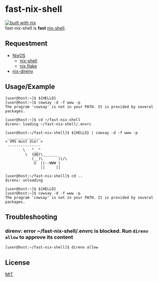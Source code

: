 # fast-nix-shell
[![built with nix](https://builtwithnix.org/badge.svg)](https://builtwithnix.org)  
fast-nix-shell is **fast** [nix-shell](https://nixos.org/manual/nix/stable/command-ref/nix-shell.html).

## Requestment
- [NixOS](https://nixos.org/)
  - [nix-shell](https://nixos.org/manual/nix/stable/command-ref/nix-shell.html)
  - [nix flake](https://nixos.org/manual/nix/stable/command-ref/new-cli/nix3-flake.html)
- [nix-direnv](https://github.com/nix-community/nix-direnv)

## Usage/Example
```console
[user@host:~]$ ${HELLO}
[user@host:~]$ cowsay -d -f www -p
The program 'cowsay' is not in your PATH. It is provided by several packages.

[user@host:~]$ cd ~/fast-nix-shell
direnv: loading ~/fast-nix-shell/.envrc

[user@host:~/fast-nix-shell]$ ${HELLO} | cowsay -d -f www -p
 _______________
< VMS must die! >
 ---------------
        \   ^__^
         \  (@@)\_______
            (__)\       )\/\
             U  ||--WWW |
                ||     ||

[user@host:~/fast-nix-shell]$ cd ..
direnv: unloading

[user@host:~]$ ${HELLO}
[user@host:~]$ cowsay -d -f www -p
The program 'cowsay' is not in your PATH. It is provided by several packages.
```

## Troubleshooting
### direnv: error ~/fast-nix-shell/.envrc is blocked. Run `direnv allow` to approve its content
```console
[user@host:~/fast-nix-shell]$ direnv allow
```

## License
[MIT](https://spdx.org/licenses/MIT.html)
